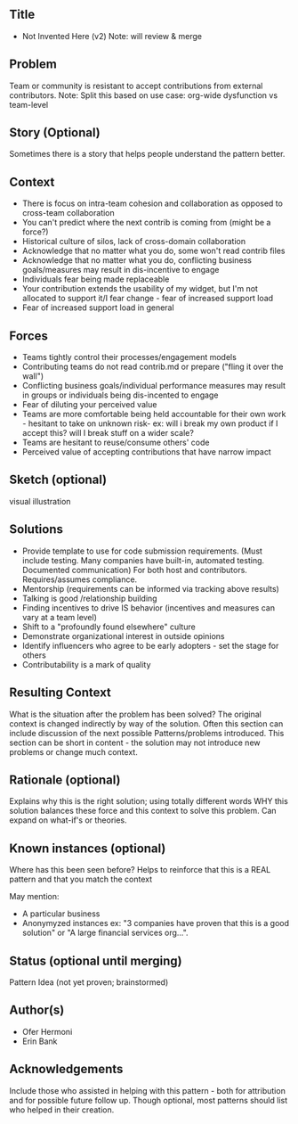 ## Title  
- Not Invented Here (v2) Note: will review & merge

## Problem
Team or community is resistant to accept contributions from external contributors.
Note: Split this based on use case: org-wide dysfunction vs team-level

## Story (Optional)
Sometimes there is a story that helps people understand the pattern better.

## Context
- There is focus on intra-team cohesion and collaboration as opposed to cross-team collaboration
- You can't predict where the next contrib is coming from (might be a force?)
- Historical culture of silos, lack of cross-domain collaboration 
- Acknowledge that no matter what you do, some won't read contrib files
- Acknowledge that no matter what you do, conflicting business goals/measures may result in dis-incentive to engage
- Individuals fear being made replaceable
- Your contribution extends the usability of my widget, but I'm not allocated to support it/I fear change - fear of increased support load
- Fear of increased support load in general

## Forces
- Teams tightly control their processes/engagement models
- Contributing teams do not read contrib.md or prepare ("fling it over the wall")
- Conflicting business goals/individual performance measures may result in groups or individuals being dis-incented to engage
- Fear of diluting your perceived value
- Teams are more comfortable being held accountable for their own work - hesitant to take on unknown risk- ex: will i break my own product if I accept this? will I break stuff on a wider scale?
- Teams are hesitant to reuse/consume others' code
- Perceived value of accepting contributions that have narrow impact 

## Sketch (optional)
visual illustration

## Solutions
- Provide template to use for code submission requirements. (Must include testing. Many companies have built-in, automated testing. Documented communication) For both host and contributors. Requires/assumes compliance.
- Mentorship (requirements can be informed via tracking above results)
- Talking is good /relationship building
- Finding incentives to drive IS behavior (incentives and measures can vary at a team level)
- Shift to a "profoundly found elsewhere" culture
- Demonstrate organizational interest in outside opinions
- Identify influencers who agree to be early adopters - set the stage for others
- Contributability is a mark of quality

## Resulting Context
What is the situation after the problem has been solved? The original context is changed indirectly by way of the solution. Often this section can include discussion of the next possible Patterns/problems introduced. This section can be short in content - the solution may not introduce new problems or change much context.

## Rationale (optional)
Explains why this is the right solution; using totally different words WHY this solution balances these force and this context to solve this problem. Can expand on what-if's or theories.

## Known instances (optional)
Where has this been seen before? Helps to reinforce that this is a REAL pattern and that you match the context

May mention:
* A particular business
* Anonymyzed instances ex: "3 companies have proven that this is a good solution" or "A large financial services org...". 

## Status (optional until merging)
Pattern Idea (not yet proven; brainstormed)

## Author(s)
- Ofer Hermoni
- Erin Bank

## Acknowledgements
Include those who assisted in helping with this pattern - both for attribution and for possible future follow up. Though optional, most patterns should list who helped in their creation.
